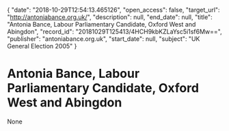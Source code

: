 {
  "date": "2018-10-29T12:54:13.465126", 
  "open_access": false, 
  "target_url": "http://antoniabance.org.uk/", 
  "description": null, 
  "end_date": null, 
  "title": "Antonia Bance, Labour Parliamentary Candidate, Oxford West and Abingdon", 
  "record_id": "20181029T125413/4HCH9kbKZLaYsc5i1sf6Mw==", 
  "publisher": "antoniabance.org.uk", 
  "start_date": null, 
  "subject": "UK General Election 2005"
}

# Antonia Bance, Labour Parliamentary Candidate, Oxford West and Abingdon

None